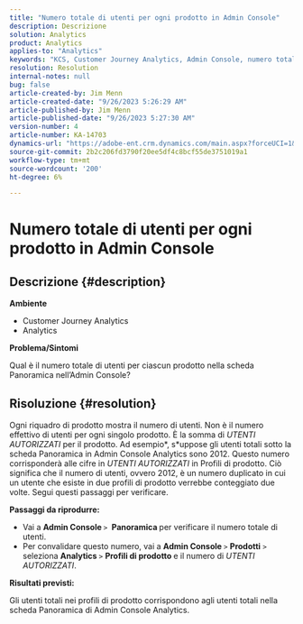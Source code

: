 ```yaml
---
title: "Numero totale di utenti per ogni prodotto in Admin Console"
description: Descrizione
solution: Analytics
product: Analytics
applies-to: "Analytics"
keywords: "KCS, Customer Journey Analytics, Admin Console, numero totale utenti, prodotto, Adobe Analytics"
resolution: Resolution
internal-notes: null
bug: false
article-created-by: Jim Menn
article-created-date: "9/26/2023 5:26:29 AM"
article-published-by: Jim Menn
article-published-date: "9/26/2023 5:27:30 AM"
version-number: 4
article-number: KA-14703
dynamics-url: "https://adobe-ent.crm.dynamics.com/main.aspx?forceUCI=1&pagetype=entityrecord&etn=knowledgearticle&id=e8578c3b-2d5c-ee11-be6f-6045bd006268"
source-git-commit: 2b2c206fd3790f20ee5df4c8bcf55de3751019a1
workflow-type: tm+mt
source-wordcount: '200'
ht-degree: 6%

---
```


# Numero totale di utenti per ogni prodotto in Admin Console

## Descrizione {#description}


<b>Ambiente</b>

- Customer Journey Analytics
- Analytics




<b>Problema/Sintomi</b>

Qual è il numero totale di utenti per ciascun prodotto nella scheda Panoramica nell’Admin Console?




## Risoluzione {#resolution}


Ogni riquadro di prodotto mostra il numero di utenti. Non è il numero effettivo di utenti per ogni singolo prodotto. È la somma di *UTENTI AUTORIZZATI* per il prodotto. Ad esempio*, s*uppose gli utenti totali sotto la scheda Panoramica in Admin Console Analytics sono 2012. Questo numero corrisponderà alle cifre in *UTENTI AUTORIZZATI* in Profili di prodotto. Ciò significa che il numero di utenti, ovvero 2012, è un numero duplicato in cui un utente che esiste in due profili di prodotto verrebbe conteggiato due volte. Segui questi passaggi per verificare.

<b>Passaggi da riprodurre:</b>

- Vai a <b>Admin Console </b>`>` <b> Panoramica </b>per verificare il numero totale di utenti.
- Per convalidare questo numero, vai a <b>Admin Console </b>`>`  <b>Prodotti</b> `>`  seleziona <b>Analytics </b>`>`  <b>Profili di prodotto </b>e il numero di *UTENTI AUTORIZZATI*.




<b>Risultati previsti:</b>

Gli utenti totali nei profili di prodotto corrispondono agli utenti totali nella scheda Panoramica di Admin Console Analytics.
